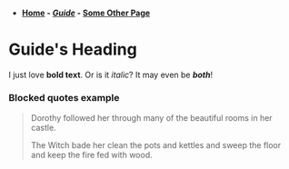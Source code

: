 * #### [Home](/) - [***Guide***](guide.md) - [Some Other Page](some-other-page.md)


# Guide's Heading

I just love **bold text**.
Or is it *italic*?
It may even be ***both***!

### Blocked quotes example
> Dorothy followed her through many of the beautiful rooms in her castle.
>
> The Witch bade her clean the pots and kettles and sweep the floor and keep the fire fed with wood.